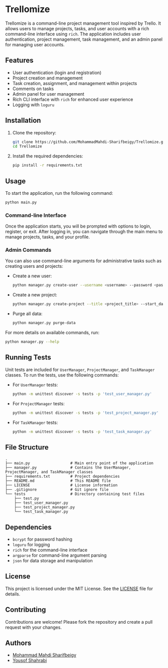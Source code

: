 
# Trellomize

Trellomize is a command-line project management tool inspired by Trello. It allows users to manage projects, tasks, and user accounts with a rich command-line interface using `rich`. The application includes user authentication, project management, task management, and an admin panel for managing user accounts.

## Features

- User authentication (login and registration)
- Project creation and management
- Task creation, assignment, and management within projects
- Comments on tasks
- Admin panel for user management
- Rich CLI interface with `rich` for enhanced user experience
- Logging with `loguru`

## Installation

1. Clone the repository:
    ```bash
    git clone https://github.com/MohammadMahdi-Sharifbeigy/Trellomize.git
    cd Trellomize
    ```

2. Install the required dependencies:
    ```bash
    pip install -r requirements.txt
    ```

## Usage

To start the application, run the following command:
```bash
python main.py
```

### Command-line Interface

Once the application starts, you will be prompted with options to login, register, or exit. After logging in, you can navigate through the main menu to manage projects, tasks, and your profile.

### Admin Commands

You can also use command-line arguments for administrative tasks such as creating users and projects:

- Create a new user:
    ```bash
    python manager.py create-user --username <username> --password <password> --is_active <true/false> --email <email>
    ```

- Create a new project:
    ```bash
    python manager.py create-project --title <project_title> --start_date <dd/mm/yyyy>
    ```

- Purge all data:
    ```bash
    python manager.py purge-data
    ```

For more details on available commands, run:
```bash
python manager.py --help
```

## Running Tests

Unit tests are included for `UserManager`, `ProjectManager`, and `TaskManager` classes. To run the tests, use the following commands:

- For `UserManager` tests:
    ```bash
    python -m unittest discover -s tests -p 'test_user_manager.py'
    ```

- For `ProjectManager` tests:
    ```bash
    python -m unittest discover -s tests -p 'test_project_manager.py'
    ```

- For `TaskManager` tests:
    ```bash
    python -m unittest discover -s tests -p 'test_task_manager.py'
    ```

## File Structure

```plaintext
.
├── main.py                  # Main entry point of the application
├── manager.py               # Contains the UserManager, ProjectManager, and TaskManager classes
├── requirements.txt         # Project dependencies
├── README.md                # This README file
├── LICENSE                  # License information
├── .gitignore               # Git ignore file
└── tests                    # Directory containing test files
    ├── test.py
    ├── test_user_manager.py
    ├── test_project_manager.py
    └── test_task_manager.py
```

## Dependencies

- `bcrypt` for password hashing
- `loguru` for logging
- `rich` for the command-line interface
- `argparse` for command-line argument parsing
- `json` for data storage and manipulation

## License

This project is licensed under the MIT License. See the [LICENSE](LICENSE) file for details.

## Contributing

Contributions are welcome! Please fork the repository and create a pull request with your changes.

## Authors

- [Mohammad Mahdi Sharifbeigy](https://github.com/MohammadMahdi-Sharifbeigy)
- [Yousof Shahrabi](https://github.com/yousofs)